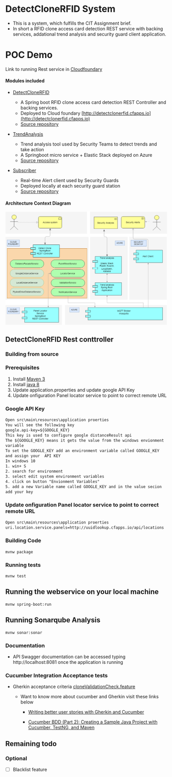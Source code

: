 # DetectCloneRFID System
- This is a system, which fulfills the CIT Assignment brief. 
- In short a RFID clone access card detection REST service with backing services, addational trend analysis and security guard client application.

# POC Demo
Link to running Rest service in [Cloudfoundary](http://detectclonerfid.cfapps.io)

#### Modules included
- [DetectCloneRFID](https://github.com/BravoTeam2018/DetectCloneRFID)    
    - A Spring boot RFID clone access card detection REST Controller and backing services.  
    - Deployed to Cloud foundary [http://detectclonerfid.cfapps.io](http://detectclonerfid.cfapps.io)
    - [Source repository](https://github.com/BravoTeam2018/DetectCloneRFID) 
     
- [TrendAnalysis](https://github.com/BravoTeam2018/trendanalysis)  
    - Trend analysis tool used by Security Teams to detect trends and take action
    - A Springboot micro service + Elastic Stack deployed on Azure 
    - [Source repository](https://github.com/BravoTeam2018/trendanalysis)
- [Subscriber](https://github.com/BravoTeam2018/Subscriber) 
    - Real-time Alert client used by Security Guards
    - Deployed locally at each security guard station  
    - [Source repository](https://github.com/BravoTeam2018/Subscriber)

#### Architecture Context Diagram 
![Context Diagram](https://github.com/BravoTeam2018/DetectCloneRFID/blob/master/docs/ContextDiagram.png)


## DetectCloneRFID Rest conttroller 

### Building from source

### Prerequisites 
1. Install [Maven 3]( https://maven.apache.org/)
2. Install [java 8]( http://www.oracle.com/technetwork/java/javase/downloads/jdk8-downloads-2133151.html)
3. Update application.properties and update google API Key
4. Update onfiguration Panel locator service to point to correct remote URL

###  Google API Key
```
Open src\main\resources\application proerties
You will see the following key
google.api-key=${GOOGLE_KEY}
This key is used to configure google distanceResult api
The ${GOOGLE_KEY} means it gets the value from the windows envionment variable
To set the GOOGLE_KEY add an environment variable called GOOGLE_KEY and assign your  API KEY
In windows 10
1. win+ S
2. search for environment
3. select edit system environment variables
4. click on button "Envionment Variables" 
5. add a new Variable name called GOOGLE_KEY and in the value secion add your key

```

### Update onfiguration Panel locator service to point to correct remote URL
```
Open src\main\resources\application proerties
uri.location.service.panels=http://uuidlookup.cfapps.io/api/locations
```

### Building Code
```
mvnw package
```

### Running tests
```
mvnw test
```

## Running the webservice on your local machine
```
mvnw spring-boot:run
```

## Running Sonarqube Analysis 
```
mvnw sonar:sonar
```

### Documentation
  - API Swagger documentation can be accessed typing http://localhost:8081 once the application is running

### Cucumber Integration Acceptance tests
- Gherkin acceptance criteria [cloneValidationCheck.feature](https://github.com/eamonfoy-cit/rfidclone/blob/master/src/test/resources/cucumber/cloneValidationCheck.feature)


  - Want to know more about cucumber and Gherkin visit these links below
    - [Writing better user stories with Gherkin and Cucumber](https://medium.com/@mvwi/story-writing-with-gherkin-and-cucumber-1878124c284c)

    - [Cucumber BDD (Part 2): Creating a Sample Java Project with Cucumber, TestNG, and Maven](https://medium.com/agile-vision/cucumber-bdd-part-2-creating-a-sample-java-project-with-cucumber-testng-and-maven-127a1053c180)


## Remaining todo

### Optional
- [ ] Blacklist feature
